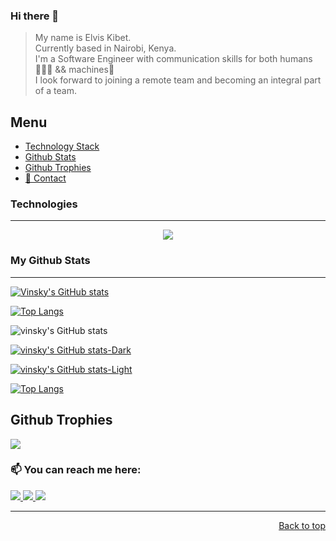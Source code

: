 

### Hi there 👋

 > <p> My name is Elvis Kibet. <br>
 > Currently based in Nairobi, Kenya.  <br>
 > I'm a Software Engineer with communication skills for both humans👨‍👩‍👧 && machines🚀 <br />
 > I look forward to joining a remote team and becoming an integral part of a team. </p>


## Menu
  - [Technology Stack](#technologies)
  - [Github Stats](#my-github-stats)
  - [Github Trophies](#github-trophies)
  - [📱 Contact](#-You-can-reach-me-here)
             
  ### Technologies
- - - -
 <p align="center">
    <img src="https://img.shields.io/badge/Git-F05032?style=for-the-badge&logo=git&logoColor=white" />
    
 </p>
 
 
 ### My Github Stats 
- - - -

[![Vinsky's GitHub stats](https://github-readme-stats.vercel.app/api?username=vinsky001)](https://github.com/vinsky001/github-readme-stats)

[![Top Langs](https://github-readme-stats.vercel.app/api/top-langs/?username=vinsky001&langs_count=8&layout=compact&theme=vue-dark)](https://github.com/vinsky001)

![vinsky's GitHub stats](https://github-readme-stats.vercel.app/api?username=vinsky001&show_icons=true&theme=radical)

[![vinsky's GitHub stats-Dark](https://github-readme-stats.vercel.app/api?username=vinsky001&show_icons=true&theme=dark#gh-dark-mode-only)](https://github.com/vinsky001/github-readme-stats#gh-dark-mode-only)

[![vinsky's GitHub stats-Light](https://github-readme-stats.vercel.app/api?username=vinsky001&show_icons=true&theme=default#gh-light-mode-only)](https://github.com/vinsky001/github-readme-stats#gh-light-mode-only)

[![Top Langs](https://github-readme-stats.vercel.app/api/top-langs/?username=vinsky001)](https://github.com/vinsky001/github-readme-stats)


  
## Github Trophies
  <img src="https://github-profile-trophy.vercel.app/?username=vinsky001&theme=algolia&column=4">

             
             
             
             
 ### 📫 You can reach me here:  
<a href="https://www.linkedin.com/in/elvis-kibet-/" target="_blank">
    <img src="https://img.shields.io/badge/linkedin-%230077B5.svg?&style=for-the-badge&logo=linkedin&logoColor=white" />
  </a>
<a href="https://www.instagram.com/elvis_vinsky/" target="_blank">
    <img src="https://img.shields.io/badge/instagram-%23E4405F.svg?&style=for-the-badge&logo=instagram&logoColor=white" />
  </a>
<a href="mailto:ekibet544@gmail.com" target="_blank">
    <img src="https://img.shields.io/badge/mail-%230077B5.svg?&style=for-the-badge&logo=gmail&logoColor=white" />
 </a>

 
 - - - - 
 <p  align="right">
  <a href="#top">Back to top</a>
 </p>
 
 
             
             
             
             
             

               
